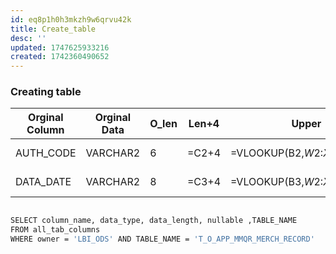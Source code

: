 ```yaml
---
id: eq8p1h0h3mkzh9w6qrvu42k
title: Create_table
desc: ''
updated: 1747625933216
created: 1742360490652
---
```


### Creating table 




| Orginal Column | Orginal Data | O_len | Len+4       | Upper                | Lower                | Rename                     |
|----------------|--------------|-------|-------------|----------------------|----------------------|----------------------------|
| AUTH_CODE      | VARCHAR2     | 6     | =C2+4       | =VLOOKUP(B2,$W$2:$X$4,2,FALSE) | =E2&D2&")"           | =A2&" "&F2&","             | =LOWER(G2)                 | 
| DATA_DATE      | VARCHAR2     | 8     | =C3+4       | =VLOOKUP(B3,$W$2:$X$4,2,FALSE) | =E3&D3&")"           | =A3&" "&F3&","             | =LOWER(G3)                 |


```bash

SELECT column_name, data_type, data_length, nullable ,TABLE_NAME 
FROM all_tab_columns 
WHERE owner = 'LBI_ODS' AND TABLE_NAME = 'T_O_APP_MMQR_MERCH_RECORD'

```